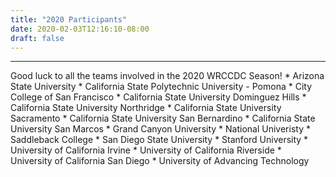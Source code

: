 ```yaml
---
title: "2020 Participants"
date: 2020-02-03T12:16:10-08:00
draft: false
---
```

<hr>
Good luck to all the teams involved in the 2020 WRCCDC Season!
<!--more-->
* Arizona State University
* California State Polytechnic University - Pomona
* City College of San Francisco
* California State University Dominguez Hills
* California State University Northridge
* California State University Sacramento
* California State University San Bernardino
* California State University San Marcos
* Grand Canyon University
* National Univeristy
* Saddleback College
* San Diego State University
* Stanford University
* University of California Irvine
* University of California Riverside
* University of California San Diego
* University of Advancing Technology
